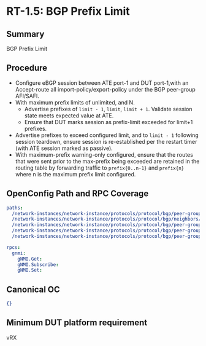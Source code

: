 # RT-1.5: BGP Prefix Limit

## Summary

BGP Prefix Limit

## Procedure

*   Configure eBGP session between ATE port-1 and DUT port-1,with an Accept-route all import-policy/export-policy under the BGP peer-group AFI/SAFI.
*   With maximum prefix limits of unlimited, and N.
    *   Advertise prefixes of `limit - 1`, `limit`, `limit + 1`. Validate
        session state meets expected value at ATE.
    *   Ensure that DUT marks session as prefix-limit exceeded for limit+1
        prefixes.
*   Advertise prefixes to exceed configured limit, and to `limit - 1` following
    session teardown, ensure session is re-established per the restart timer
    (with ATE session marked as passive).
*   With maximum-prefix warning-only configured, ensure that the routes that
    were sent prior to the max-prefix being exceeded are retained in the routing
    table by forwarding traffic to `prefix{0..n-1}` and `prefix{n}` where n is
    the maximum prefix limit configured.

## OpenConfig Path and RPC Coverage

```yaml
paths:
  /network-instances/network-instance/protocols/protocol/bgp/peer-groups/peer-group/state/peer-group-name:
  /network-instances/network-instance/protocols/protocol/bgp/neighbors/neighbor/state/neighbor-address:
  /network-instances/network-instance/protocols/protocol/bgp/peer-groups/peer-group/afi-safis/afi-safi/ipv4-unicast/prefix-limit/config/max-prefixes:
  /network-instances/network-instance/protocols/protocol/bgp/peer-groups/peer-group/afi-safis/afi-safi/ipv4-unicast/prefix-limit/state/warning-threshold-pct:
  /network-instances/network-instance/protocols/protocol/bgp/peer-groups/peer-group/afi-safis/afi-safi/ipv4-unicast/prefix-limit/state/prefix-limit-exceeded:

rpcs:
  gnmi:
    gNMI.Get:
    gNMI.Subscribe:
    gNMI.Set:
```

## Canonical OC
```json
{}
```   

## Minimum DUT platform requirement

vRX
